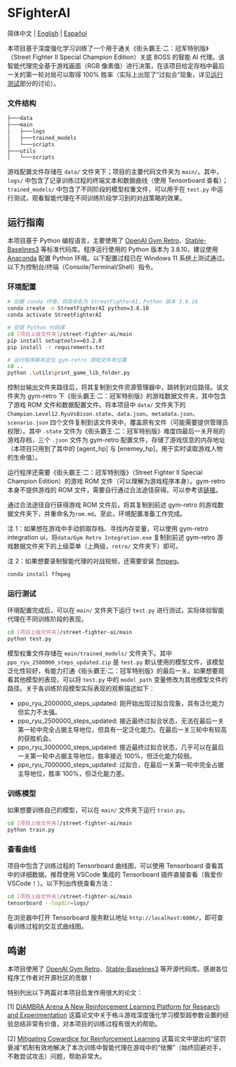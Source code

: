 # SFighterAI

简体中文 | [English](README.md) | [Español](README_ES.md)

本项目基于深度强化学习训练了一个用于通关《街头霸王·二：冠军特别版》（Street Fighter II Special Champion Edition）关底 BOSS 的智能 AI 代理。该智能代理完全基于游戏画面（RGB 像素值）进行决策，在该项目给定存档中最后一关的第一轮对局可以取得 100% 胜率（实际上出现了“过拟合”现象，详见[运行测试](#running-tests)部分的讨论）。

### 文件结构

```bash
├───data
├───main
│   ├───logs
│   ├───trained_models
│   └───scripts
├───utils
│   └───scripts
```

游戏配置文件存储在 `data/` 文件夹下；项目的主要代码文件夹为 `main/`。其中，`logs/` 中包含了记录训练过程的终端文本和数据曲线（使用 Tensorboard 查看）；`trained_models/` 中包含了不同阶段的模型权重文件，可以用于在 `test.py` 中运行测试，观看智能代理在不同训练阶段学习到的对战策略的效果。

## 运行指南

本项目基于 Python 编程语言，主要使用了 [OpenAI Gym Retro](https://retro.readthedocs.io/en/latest/getting_started.html)、[Stable-Baselines3](https://stable-baselines3.readthedocs.io/en/master/) 等标准代码库。程序运行使用的 Python 版本为 3.8.10，建议使用 [Anaconda](https://www.anaconda.com) 配置 Python 环境。以下配置过程已在 Windows 11 系统上测试通过。以下为控制台/终端（Console/Terminal/Shell）指令。

### 环境配置

```bash
# 创建 conda 环境，将其命名为 StreetFighterAI，Python 版本 3.8.10
conda create -n StreetFighterAI python=3.8.10
conda activate StreetFighterAI

# 安装 Python 代码库
cd [项目上级文件夹]/street-fighter-ai/main
pip install setuptools==63.2.0
pip install -r requirements.txt

# 运行程序脚本定位 gym-retro 游戏文件夹位置
cd ..
python .\utils\print_game_lib_folder.py
```

控制台输出文件夹路径后，将其复制到文件资源管理器中，跳转到对应路径。该文件夹为 gym-retro 下《街头霸王·二：冠军特别版》的游戏数据文件夹，其中包含了游戏 ROM 文件和数据配置文件。将本项目中 `data/` 文件夹下的 `Champion.Level12.RyuVsBison.state`、`data.json`、`metadata.json`、`scenario.json` 四个文件复制到该文件夹中，覆盖原有文件（可能需要提供管理员权限）。其中 `.state` 文件为《街头霸王·二：冠军特别版》难度四最后一关开局的游戏存档，三个 `.json` 文件为 gym-retro 配置文件，存储了游戏信息的内存地址（本项目只用到了其中的 [agent_hp] 与 [enemey_hp]，用于实时读取游戏人物的生命值）。

运行程序还需要《街头霸王·二：冠军特别版》（Street Fighter II Special Champion Edition）的游戏 ROM 文件（可以理解为游戏程序本身）。gym-retro 本身不提供游戏的 ROM 文件，需要自行通过合法途径获得。可以参考该[链接](https://wowroms.com/en/roms/sega-genesis-megadrive/street-fighter-ii-special-champion-edition-europe/26496.html)。

通过合法途径自行获得游戏 ROM 文件后，将其复制到前述 gym-retro 的游戏数据文件夹下，并重命名为`rom.md`。至此，环境配置准备工作完成。

注 1：如果想在游戏中手动抓取存档、寻找内存变量，可以使用 gym-retro integration ui，将`data/Gym Retro Integration.exe` 复制到前述 gym-retro 游戏数据文件夹下的上级菜单（上两级，`retro/` 文件夹下）即可。

注 2：如果想要录制智能代理的对战视频，还需要安装 [ffmpeg](https://ffmpeg.org/)。
```bash
conda install ffmpeg
```

### <a name="running-tests"></a>运行测试

环境配置完成后，可以在 `main/` 文件夹下运行 `test.py` 进行测试，实际体验智能代理在不同训练阶段的表现。

```bash
cd [项目上级文件夹]/street-fighter-ai/main
python test.py
```

模型权重文件存储在 `main/trained_models/` 文件夹下。其中 `ppo_ryu_2500000_steps_updated.zip` 是 `test.py` 默认使用的模型文件，该模型泛化性较好，有能力打通《街头霸王·二：冠军特别版》的最后一关。如果想要观看其他模型的表现，可以将 `test.py` 中的 `model_path` 变量修改为其他模型文件的路径。关于各训练阶段模型实际表现的观察描述如下：

* ppo_ryu_2000000_steps_updated: 刚开始出现过拟合现象，具有泛化能力但实力不太强。
* ppo_ryu_2500000_steps_updated: 接近最终过拟合状态，无法在最后一关第一轮中完全占据主导地位，但具有一定泛化能力。在最后一关三轮中有较高的获胜机会。
* ppo_ryu_3000000_steps_updated: 接近最终过拟合状态，几乎可以在最后一关第一轮中占据主导地位，胜率接近 100%，但泛化能力较弱。
* ppo_ryu_7000000_steps_updated: 过拟合，在最后一关第一轮中完全占据主导地位，胜率 100%，但泛化能力差。

### 训练模型

如果想要训练自己的模型，可以在 `main/` 文件夹下运行 `train.py`。

```bash
cd [项目上级文件夹]/street-fighter-ai/main
python train.py
```

### 查看曲线

项目中包含了训练过程的 Tensorboard 曲线图，可以使用 Tensorboard 查看其中的详细数据。推荐使用 VSCode 集成的 Tensorboard 插件直接查看（我爱你 VSCode！）。以下列出传统查看方法：

```bash
cd [项目上级文件夹]/street-fighter-ai/main
tensorboard --logdir=logs/
```

在浏览器中打开 Tensorboard 服务默认地址 `http://localhost:6006/`，即可查看训练过程的交互式曲线图。

## 鸣谢
本项目使用了 [OpenAI Gym Retro](https://retro.readthedocs.io/en/latest/getting_started.html)、[Stable-Baselines3](https://stable-baselines3.readthedocs.io/en/master/) 等开源代码库。感谢各位程序工作者对开源社区的贡献！

特别列出以下两篇对本项目启发作用很大的论文：

[1] [DIAMBRA Arena A New Reinforcement Learning Platform for Research and Experimentation](https://arxiv.org/abs/2210.10595)
这篇论文中关于格斗游戏深度强化学习模型超参数设置的经验总结非常有价值，对本项目的训练过程有很大的帮助。

[2] [Mitigating Cowardice for Reinforcement Learning](https://ieee-cog.org/2022/assets/papers/paper_111.pdf)
这篇论文中提出的“惩罚衰减”机制有效地解决了本次训练中智能代理在游戏中的“怯懈”（始终回避对手，不敢尝试攻击）问题，帮助非常大。
